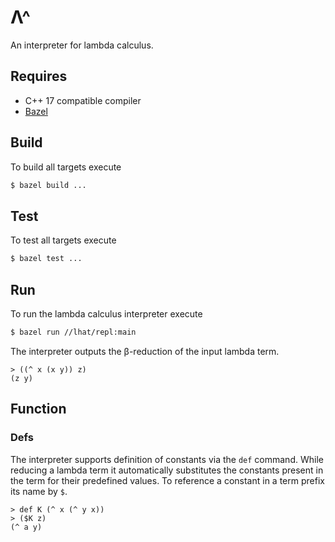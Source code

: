 # Λ^
An interpreter for lambda calculus.

## Requires

* C++ 17 compatible compiler
* [Bazel](https://bazel.build)

## Build

To build all targets execute

```bash
$ bazel build ...
```

## Test

To test all targets execute

```bash
$ bazel test ...
```

## Run

To run the lambda calculus interpreter execute

```bash
$ bazel run //lhat/repl:main
```

The interpreter outputs the β-reduction of the input lambda term.

```
> ((^ x (x y)) z)
(z y)
```

## Function

### Defs

The interpreter supports definition of constants via the `def` command. While
reducing a lambda term it automatically substitutes the constants present in the
term for their predefined values. To reference a constant in a term prefix its name
by `$`.

```
> def K (^ x (^ y x))
> ($K z)
(^ a y)
```
